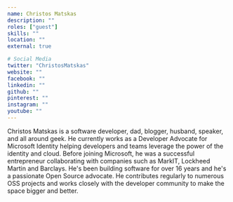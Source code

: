 ```yaml
---
name: Christos Matskas
description: ""
roles: ["guest"]
skills: ""
location: ""
external: true

# Social Media
twitter: "ChristosMatskas"
website: ""
facebook: ""
linkedin: ""
github: ""
pinterest: ""
instagram: ""
youtube: ""
---
```

<!-- markdownlint-disable MD041-->
Christos Matskas is a software developer, dad, blogger, husband, speaker, and all around geek. He currently works as a Developer Advocate for Microsoft Identity helping developers and teams leverage the power of the identity and cloud. Before joining Microsoft, he was a successful entrepreneur collaborating with companies such as MarkIT, Lockheed Martin and Barclays. He's been building software for over 16 years and he's a passionate Open Source advocate. He contributes regularly to numerous OSS projects and works closely with the developer community to make the space bigger and better.
<!--more-->
